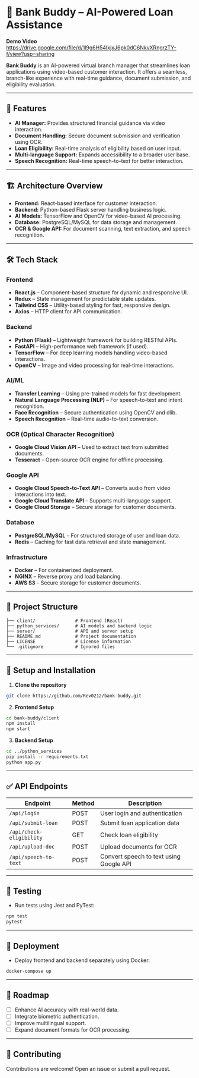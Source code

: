 # 🏦 Bank Buddy – AI-Powered Loan Assistance
**Demo Video** https://drive.google.com/file/d/1l9g6H54IkjxJ6pk0dC6NkvXRngrzTY-f/view?usp=sharing

**Bank Buddy** is an AI-powered virtual branch manager that streamlines loan applications using video-based customer interaction. It offers a seamless, branch-like experience with real-time guidance, document submission, and eligibility evaluation.

---

## 🚀 Features
- **AI Manager:** Provides structured financial guidance via video interaction.  
- **Document Handling:** Secure document submission and verification using OCR.  
- **Loan Eligibility:** Real-time analysis of eligibility based on user input.  
- **Multi-language Support:** Expands accessibility to a broader user base.  
- **Speech Recognition:** Real-time speech-to-text for better interaction.  

---

## 🏗️ Architecture Overview
- **Frontend:** React-based interface for customer interaction.  
- **Backend:** Python-based Flask server handling business logic.  
- **AI Models:** TensorFlow and OpenCV for video-based AI processing.  
- **Database:** PostgreSQL/MySQL for data storage and management.  
- **OCR & Google API:** For document scanning, text extraction, and speech recognition.  

---

## 🛠️ Tech Stack
### **Frontend**
- **React.js** – Component-based structure for dynamic and responsive UI.  
- **Redux** – State management for predictable state updates.  
- **Tailwind CSS** – Utility-based styling for fast, responsive design.  
- **Axios** – HTTP client for API communication.  

### **Backend**
- **Python (Flask)** – Lightweight framework for building RESTful APIs.  
- **FastAPI** – High-performance web framework (if used).  
- **TensorFlow** – For deep learning models handling video-based interactions.  
- **OpenCV** – Image and video processing for real-time interactions.  

### **AI/ML**
- **Transfer Learning** – Using pre-trained models for fast development.  
- **Natural Language Processing (NLP)** – For speech-to-text and intent recognition.  
- **Face Recognition** – Secure authentication using OpenCV and dlib.  
- **Speech Recognition** – Real-time audio-to-text conversion.  

### **OCR (Optical Character Recognition)**
- **Google Cloud Vision API** – Used to extract text from submitted documents.  
- **Tesseract** – Open-source OCR engine for offline processing.  

### **Google API**
- **Google Cloud Speech-to-Text API** – Converts audio from video interactions into text.  
- **Google Cloud Translate API** – Supports multi-language support.  
- **Google Cloud Storage** – Secure storage for customer documents.  

### **Database**
- **PostgreSQL/MySQL** – For structured storage of user and loan data.  
- **Redis** – Caching for fast data retrieval and state management.  

### **Infrastructure**
- **Docker** – For containerized deployment.  
- **NGINX** – Reverse proxy and load balancing.  
- **AWS S3** – Secure storage for customer documents.  

---

## 📂 Project Structure
```plaintext
├── client/               # Frontend (React)
├── python_services/      # AI models and backend logic
├── server/               # API and server setup
├── README.md             # Project documentation
├── LICENSE               # License information
└── .gitignore            # Ignored files  
```

---

## 🎯 Setup and Installation
1. **Clone the repository**  
```bash
git clone https://github.com/Rev0212/bank-buddy.git
```
2. **Frontend Setup**  
```bash
cd bank-buddy/client  
npm install  
npm start  
```
3. **Backend Setup**  
```bash
cd ../python_services  
pip install -r requirements.txt  
python app.py  
```

---

## ✅ API Endpoints
| Endpoint             | Method | Description                         |
|---------------------|--------|-------------------------------------|
| `/api/login`         | POST   | User login and authentication       |
| `/api/submit-loan`   | POST   | Submit loan application data        |
| `/api/check-eligibility` | GET   | Check loan eligibility             |
| `/api/upload-doc`     | POST   | Upload documents for OCR           |
| `/api/speech-to-text` | POST   | Convert speech to text using Google API |

---

## 🧪 Testing
- Run tests using Jest and PyTest:  
```bash
npm test  
pytest  
```

---

## 🚀 Deployment
- Deploy frontend and backend separately using Docker:  
```bash
docker-compose up  
```

---

## 📌 Roadmap
- [ ] Enhance AI accuracy with real-world data.  
- [ ] Integrate biometric authentication.  
- [ ] Improve multilingual support.  
- [ ] Expand document formats for OCR processing.  

---

## 🤝 Contributing
Contributions are welcome! Open an issue or submit a pull request.  

